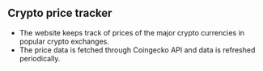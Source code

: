 ## Crypto price tracker

- The website keeps track of prices of the major crypto currencies in popular crypto exchanges.
- The price data is fetched through Coingecko API and data is refreshed periodically.